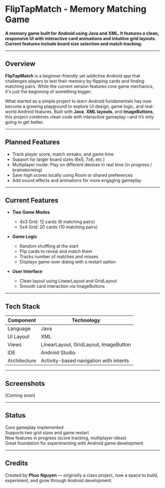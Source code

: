 # FlipTapMatch - Memory Matching Game  
**A memory game built for Android using Java and XML. It features a clean, responsive UI with interactive card animations and intuitive grid layouts. Current features include board size selection and match tracking.**

---

## Overview

**FlipTapMatch** is a beginner-friendly yet addictive Android app that challenges players to test their memory by flipping cards and finding matching pairs. While the current version features core game mechanics, it's just the beginning of something bigger.

What started as a simple project to learn Android fundamentals has now become a growing playground to explore UI design, game logic, and real-world Android features. Built with **Java**, **XML layouts**, and **ImageButtons**, this project combines clean code with interactive gameplay—and it’s only going to get better.

---

## Planned Features

- Track player score, match streaks, and game time
- Support for larger board sizes (6x5, 7x6, etc.)
- Multiplayer mode: Play on different devices in real time (in progress / brainstorming)
- Save high scores locally using Room or shared preferences
- Add sound effects and animations for more engaging gameplay

---

## Current Features

- **Two Game Modes**  
  - 4x3 Grid: 12 cards (6 matching pairs)  
  - 5x4 Grid: 20 cards (10 matching pairs)

- **Game Logic**  
  - Random shuffling at the start  
  - Flip cards to reveal and match them  
  - Tracks number of matches and misses  
  - Displays game-over dialog with a restart option

- **User Interface**  
  - Clean layout using LinearLayout and GridLayout  
  - Smooth card interaction via ImageButtons

---

## Tech Stack

| Component      | Technology        |
|----------------|-------------------|
| Language        | Java              |
| UI Layout       | XML               |
| Views           | LinearLayout, GridLayout, ImageButton |
| IDE             | Android Studio    |
| Architecture    | Activity-based navigation with intents |

---

## Screenshots

(Coming soon)

---

## Status

Core gameplay implemented  
Supports two grid sizes and game restart  
New features in progress (score tracking, multiplayer ideas)  
Great foundation for experimenting with Android game development

---

## Credits

Created by **Phuc Nguyen** — originally a class project, now a space to build, experiment, and grow through Android development.
